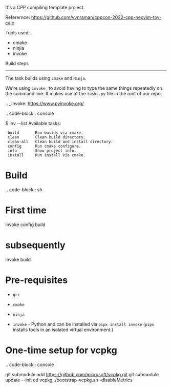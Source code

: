 It's a CPP compiling template project.

Referernce: https://github.com/vvnraman/cppcon-2022-cpp-neovim-toy-calc

Tools used:
* cmake
* ninjia
* invoke

Build steps
***********

The task builds using ``cmake`` and ``Ninja``.

We're using `invoke`_ to avoid having to type the same things repeatedly on the
command line. It makes use of the ``tasks.py`` file in the root of our repo.

.. _invoke: https://www.pyinvoke.org/

.. code-block:: console

   $ inv --list
   Available tasks:

     build       Run builds via cmake.
     clean       Clean build directory.
     clean-all   Clean build and install directory.
     config      Run cmake configure.
     info        Show project info.
     install     Run install via cmake.


Build
=====

.. code-block:: sh

   # First time
   invoke config build
   # subsequently
   invoke build

Pre-requisites
==============

- ``gcc``

- ``cmake``

- ``ninja``

- ``invoke`` - Python and can be installed via ``pipx install invoke`` (`pipx`
  installs tools in an isolated virtual environment.)

One-time setup for vcpkg
========================

.. code-block:: console

   git submodule add https://github.com/microsoft/vcpkg.git
   git submodule update --init
   cd vcpkg
   ./bootstrap-vcpkg.sh -disableMetrics
